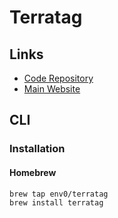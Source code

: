 # Terratag

<!--
https://github.com/GorillaStack/auto-tag
-->

## Links

- [Code Repository](https://github.com/env0/terratag)
- [Main Website](https://terratag.io)

## CLI

### Installation

#### Homebrew

```sh
brew tap env0/terratag
brew install terratag
```

<!-- ### Usage

```sh
#
terratag -dir=foo/bar -tags={\"environment_id\": \"prod\"}
``` -->
